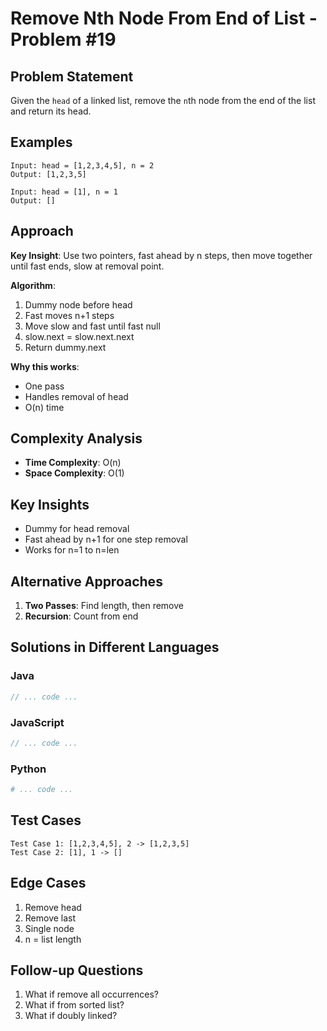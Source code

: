 # Remove Nth Node From End of List - Problem #19

## Problem Statement
Given the `head` of a linked list, remove the `n`th node from the end of the list and return its head.

## Examples
```
Input: head = [1,2,3,4,5], n = 2
Output: [1,2,3,5]

Input: head = [1], n = 1
Output: []
```

## Approach
**Key Insight**: Use two pointers, fast ahead by n steps, then move together until fast ends, slow at removal point.

**Algorithm**:
1. Dummy node before head
2. Fast moves n+1 steps
3. Move slow and fast until fast null
4. slow.next = slow.next.next
5. Return dummy.next

**Why this works**:
- One pass
- Handles removal of head
- O(n) time

## Complexity Analysis
- **Time Complexity**: O(n)
- **Space Complexity**: O(1)

## Key Insights
- Dummy for head removal
- Fast ahead by n+1 for one step removal
- Works for n=1 to n=len

## Alternative Approaches
1. **Two Passes**: Find length, then remove
2. **Recursion**: Count from end

## Solutions in Different Languages

### Java
```java
// ... code ...
```

### JavaScript
```javascript
// ... code ...
```

### Python
```python
# ... code ...
```

## Test Cases
```
Test Case 1: [1,2,3,4,5], 2 -> [1,2,3,5]
Test Case 2: [1], 1 -> []
```

## Edge Cases
1. Remove head
2. Remove last
3. Single node
4. n = list length

## Follow-up Questions
1. What if remove all occurrences?
2. What if from sorted list?
3. What if doubly linked?
